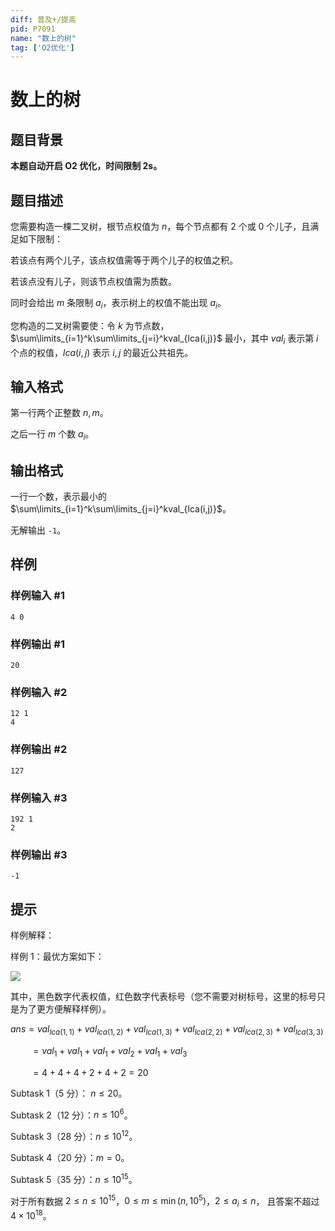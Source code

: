 ```yaml
---
diff: 普及+/提高
pid: P7091
name: "数上的树"
tag: ['O2优化']
---
```

# 数上的树
## 题目背景

**本题自动开启 O2 优化，时间限制 2s。**
## 题目描述

您需要构造一棵二叉树，根节点权值为 $n$，每个节点都有 $2$ 个或 $0$ 个儿子，且满足如下限制：

若该点有两个儿子，该点权值需等于两个儿子的权值之积。

若该点没有儿子，则该节点权值需为质数。

同时会给出 $m$ 条限制 $a_i$，表示树上的权值不能出现 $a_i$。

您构造的二叉树需要使：令 $k$ 为节点数， $\sum\limits_{i=1}^k\sum\limits_{j=i}^kval_{lca(i,j)}$ 最小，其中 $val_i$ 表示第 $i$ 个点的权值，$lca(i,j)$ 表示 $i,j$ 的最近公共祖先。
## 输入格式

第一行两个正整数 $n,m$。

之后一行 $m$ 个数 $a_i$。
## 输出格式

一行一个数，表示最小的 $\sum\limits_{i=1}^k\sum\limits_{j=i}^kval_{lca(i,j)}$。

无解输出 `-1`。
## 样例

### 样例输入 #1
```
4 0
```
### 样例输出 #1
```
20
```
### 样例输入 #2
```
12 1
4
```
### 样例输出 #2
```
127
```
### 样例输入 #3
```
192 1
2
```
### 样例输出 #3
```
-1
```
## 提示

样例解释：

样例 $1$：最优方案如下：

![](https://cdn.luogu.com.cn/upload/image_hosting/2dcec565.png?x-oss-process=image/resize,m_lfit,h_170,w_225)

其中，黑色数字代表权值，红色数字代表标号（您不需要对树标号，这里的标号只是为了更方便解释样例）。

$ans=val_{lca(1,1)}+val_{lca(1,2)}+val_{lca(1,3)}+val_{lca(2,2)}+val_{lca(2,3)}+val_{lca(3,3)}$

$~~~~~~~~=val_1+val_1+val_1+val_2+val_1+val_3$

$~~~~~~~~=4+4+4+2+4+2=20$

Subtask 1（5 分）： $n\leq 20$。

Subtask 2（12 分）：$n\leq 10^6$。

Subtask 3（28 分）：$n\leq 10^{12}$。

Subtask 4（20 分）：$m=0$。

Subtask 5（35 分）：$n\leq 10^{15}$。

对于所有数据 $2\leq n\leq 10^{15}$，$0\leq m\leq \min(n,10^5)$，$2\leq a_i\leq n$， 且答案不超过 $4\times 10^{18}$。
